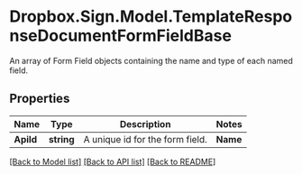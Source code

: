 # Dropbox.Sign.Model.TemplateResponseDocumentFormFieldBase
An array of Form Field objects containing the name and type of each named field.

## Properties

Name | Type | Description | Notes
------------ | ------------- | ------------- | -------------
**ApiId** | **string** |  A unique id for the form field.  | **Name** | **string** |  The name of the form field.  | **Type** | **string** |    | **Signer** | **string** |  The signer of the Form Field.  | **X** | **int** |  The horizontal offset in pixels for this form field.  | **Y** | **int** |  The vertical offset in pixels for this form field.  | **Width** | **int** |  The width in pixels of this form field.  | **Height** | **int** |  The height in pixels of this form field.  | **Required** | **bool** |  Boolean showing whether or not this field is required.  | 

[[Back to Model list]](../README.md#documentation-for-models) [[Back to API list]](../README.md#documentation-for-api-endpoints) [[Back to README]](../README.md)

